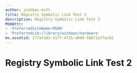 ```yaml
---
author: joshbax-msft
title: Registry Symbolic Link Test 2
description: Registry Symbolic Link Test 2
MSHAttr:
- 'PreferredSiteName:MSDN'
- 'PreferredLib:/library/windows/hardware'
ms.assetid: 277afad3-e1f7-4715-a049-5b671a77ec92
---
```


# Registry Symbolic Link Test 2

 






